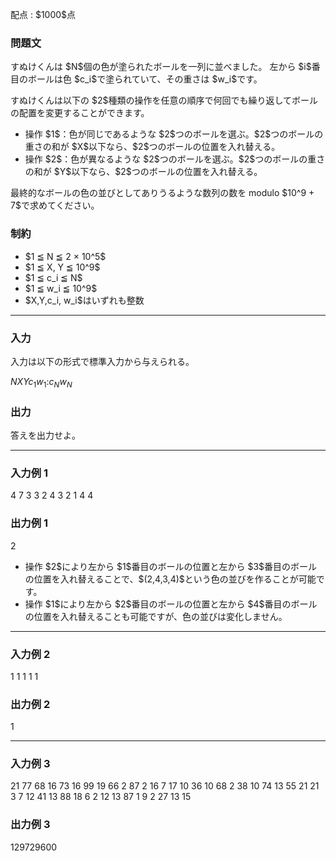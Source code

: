 
<div>

<span>

<span>

<p>
配点 : $1000$点
</p>

<div>

<section>

### **問題文**

<p>
すぬけくんは $N$個の色が塗られたボールを一列に並べました。
左から $i$番目のボールは色 $c_i$で塗られていて、その重さは $w_i$です。
</p>

<p>
すぬけくんは以下の $2$種類の操作を任意の順序で何回でも繰り返してボールの配置を変更することができます。
</p>

<ul>

<li>
操作 $1$：色が同じであるような $2$つのボールを選ぶ。$2$つのボールの重さの和が $X$以下なら、$2$つのボールの位置を入れ替える。
</li>

<li>
操作 $2$：色が異なるような $2$つのボールを選ぶ。$2$つのボールの重さの和が $Y$以下なら、$2$つのボールの位置を入れ替える。
</li>

</ul>

<p>
最終的なボールの色の並びとしてありうるような数列の数を modulo $10^9 + 7$で求めてください。
</p>

</section>

</div>

<div>

<section>

### **制約**

<ul>

<li>
$1 ≦ N ≦ 2 × 10^5$
</li>

<li>
$1 ≦ X, Y ≦ 10^9$
</li>

<li>
$1 ≦ c_i ≦ N$
</li>

<li>
$1 ≦ w_i ≦ 10^9$
</li>

<li>
$X,Y,c_i, w_i$はいずれも整数
</li>

</ul>

</section>

</div>

---

<div>

<div>

<section>

### **入力**

<p>
入力は以下の形式で標準入力から与えられる。
</p>

<div>

$N$$X$$Y$$c_1$$w_1$$:$$c_N$$w_N$
</div>

</section>

</div>

<div>

<section>

### **出力**

<p>
答えを出力せよ。
</p>

</section>

</div>

</div>

---

<div>

<section>

### **入力例 1**

<div>

4 7 3
3 2
4 3
2 1
4 4

</div>

</section>

</div>

<div>

<section>

### **出力例 1**

<div>

2

</div>

<ul>

<li>
操作 $2$により左から $1$番目のボールの位置と左から $3$番目のボールの位置を入れ替えることで、$(2,4,3,4)$という色の並びを作ることが可能です。
</li>

<li>
操作 $1$により左から $2$番目のボールの位置と左から $4$番目のボールの位置を入れ替えることも可能ですが、色の並びは変化しません。
</li>

</ul>

</section>

</div>

---

<div>

<section>

### **入力例 2**

<div>

1 1 1
1 1

</div>

</section>

</div>

<div>

<section>

### **出力例 2**

<div>

1

</div>

</section>

</div>

---

<div>

<section>

### **入力例 3**

<div>

21 77 68
16 73
16 99
19 66
2 87
2 16
7 17
10 36
10 68
2 38
10 74
13 55
21 21
3 7
12 41
13 88
18 6
2 12
13 87
1 9
2 27
13 15

</div>

</section>

</div>

<div>

<section>

### **出力例 3**

<div>

129729600

</div>

</section>

</div>

</span>

</span>

</div>
